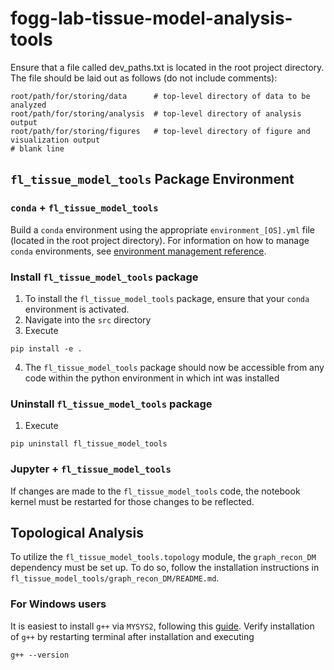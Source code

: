 # fogg-lab-tissue-model-analysis-tools

Ensure that a file called dev_paths.txt is located in the root project directory. The file should be laid out as follows (do not include comments):

```
root/path/for/storing/data      # top-level directory of data to be analyzed
root/path/for/storing/analysis  # top-level directory of analysis output
root/path/for/storing/figures   # top-level directory of figure and visualization output
# blank line
```

## `fl_tissue_model_tools` Package Environment

### `conda` + `fl_tissue_model_tools`
Build a `conda` environment using the appropriate `environment_[OS].yml` file (located in the root project directory). For information on how to manage `conda` environments, see [environment management reference](https://docs.conda.io/projects/conda/en/latest/user-guide/tasks/manage-environments.html).

### Install `fl_tissue_model_tools` package

1. To install the `fl_tissue_model_tools` package, ensure that your `conda` environment is activated.
2. Navigate into the `src` directory
3. Execute

```
pip install -e .
```
4. The `fl_tissue_model_tools` package should now be accessible from any code within the python environment in which int was installed

### Uninstall `fl_tissue_model_tools` package
1. Execute

```
pip uninstall fl_tissue_model_tools
```

### Jupyter + `fl_tissue_model_tools`
If changes are made to the `fl_tissue_model_tools` code, the notebook kernel must be restarted for those changes to be reflected.


## Topological Analysis
To utilize the `fl_tissue_model_tools.topology` module, the `graph_recon_DM` dependency must be set up. To do so, follow the installation instructions in `fl_tissue_model_tools/graph_recon_DM/README.md`.

### For Windows users
It is easiest to install `g++` via `MYSYS2`, following this [guide](https://www.msys2.org/). Verify installation of `g++` by restarting terminal after installation and executing
```
g++ --version
```
